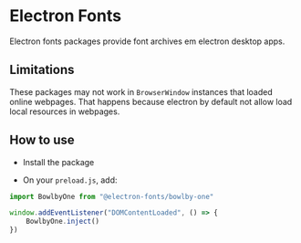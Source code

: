 # Electron Fonts

Electron fonts packages provide font archives em electron desktop apps.

## Limitations

These packages may not work in `BrowserWindow` instances that loaded online webpages. That happens because electron by default not allow load local resources in webpages.

## How to use

* Install the package

* On your `preload.js`, add:

```ts
import BowlbyOne from "@electron-fonts/bowlby-one"

window.addEventListener("DOMContentLoaded", () => {
    BowlbyOne.inject()
})
```